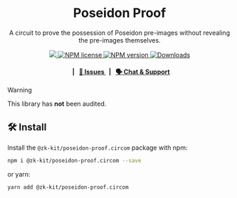 <p align="center">
    <h1 align="center">
        Poseidon Proof
    </h1>
    <p align="center">A circuit to prove the possession of Poseidon pre-images without revealing the pre-images themselves.</p>
</p>

<p align="center">
    <a href="https://github.com/privacy-scaling-explorations/zk-kit.circom">
        <img src="https://img.shields.io/badge/project-zk--kit-blue.svg?style=flat-square">
    </a>
    <a href="https://github.com/privacy-scaling-explorations/zk-kit.circom/tree/main/packages/poseidon-proof/LICENSE">
        <img alt="NPM license" src="https://img.shields.io/npm/l/%40zk-kit%2Fposeidon-proof?style=flat-square">
    </a>
    <a href="https://www.npmjs.com/package/@zk-kit/poseidon-proof.circom">
        <img alt="NPM version" src="https://img.shields.io/npm/v/@zk-kit/poseidon-proof.circom?style=flat-square" />
    </a>
    <a href="https://npmjs.org/package/@zk-kit/poseidon-proof.circom">
        <img alt="Downloads" src="https://img.shields.io/npm/dm/@zk-kit/poseidon-proof.circom.svg?style=flat-square" />
    </a>
</p>

<div align="center">
    <h4>
        <span>&nbsp;&nbsp;|&nbsp;&nbsp;</span>
        <a href="https://github.com/privacy-scaling-explorations/zk-kit.circom/issues/new/choose">
            🔎 Issues
        </a>
        <span>&nbsp;&nbsp;|&nbsp;&nbsp;</span>
        <a href="https://discord.com/invite/sF5CT5rzrR">
            🗣️ Chat &amp; Support
        </a>
    </h4>
</div>

> [!WARNING]  
> This library has **not** been audited.

## 🛠 Install

Install the `@zk-kit/poseidon-proof.circom` package with npm:

```bash
npm i @zk-kit/poseidon-proof.circom --save
```

or yarn:

```bash
yarn add @zk-kit/poseidon-proof.circom
```
